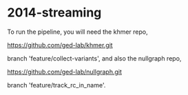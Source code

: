 2014-streaming
==============

To run the pipeline, you will need the khmer repo,

   https://github.com/ged-lab/khmer.git

branch 'feature/collect-variants', and also the nullgraph repo,

   https://github.com/ged-lab/nullgraph.git

branch 'feature/track_rc_in_name'.

